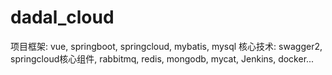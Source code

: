 # dadal_cloud
项目框架:
	vue, springboot, springcloud, mybatis, mysql
核心技术:
	swagger2, springcloud核心组件, rabbitmq, redis, mongodb, mycat, Jenkins, docker...